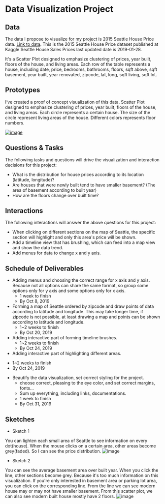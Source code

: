 # Data Visualization Project

## Data

The data I propose to visualize for my project is 2015 Seattle House Price data. [Link to data](https://gist.github.com/GeniXiong/e7c6bf03262966c543faa26805bf8bc7). This is the 2015 Seattle House Price dataset published at Kaggle Seattle House Sales Prices last updated date is 2019-01-28.

It's a Scatter Plot designed to emphasize clustering of prices, year built, floors of the house, and living areas.
Each row of the table represents a house, including date, price, bedrooms, bathrooms, floors, sqft above, sqft basement, year built, year renovated, zipcode, lat, long, sqft living, sqft lot.

## Prototypes

I’ve created a proof of concept visualization of this data. Scatter Plot designed to emphasize clustering of prices, year built, floors of the house, and living areas. Each circle represents a certain house. The size of the circle represent living areas of the house. Different colors represents floor numbers.

[![image](https://user-images.githubusercontent.com/35828260/65391604-18c5c780-dd39-11e9-8966-8c1d9352b722.png)](https://vizhub.com/GeniXiong/1f401bd2405a440aa32b025d74ad9e95)


## Questions & Tasks

The following tasks and questions will drive the visualization and interaction decisions for this project:

 * What is the distribution for house prices according to its location (latitude, longitude)?
 * Are houses that were newly built tend to have smaller basement? (The area of basement according to built year)
 * How are the floors change over built time?
 
 ## Interactions

The following interactions will answer the above questions for this project:

 * When clicking on different sections on the map of Seattle, the specific section will highlight and only this area's price will be shown.
 * Add a timeline view that has brushing, which can feed into a map view and show the data trend.
 * Add menus for data to change x and y axis.
 
 ## Schedule of Deliverables
 
 * Adding menus and choosing the correct range for x axis and y axis. Because not all options can share the same format, so group some options only for y axis and some options only for x axis.
   - 1 week to finish
   - By Oct 8, 2019
 * Forming a map of Seattle ordered by zipcode and draw points of data according to latitude and longitude. This may take longer time, if zipcode is not possible, at least drawing a map and points can be shown according to latitude and longitude.
   - 1~2 weeks to finish
   - By Oct 20, 2019
 * Adding interactive part of forming timeline brushes.
   - 1~2 weeks to finish
   - By Oct 24, 2019
  * Adding interactive part of highlighting different areas.
   - 1~2 weeks to finish
   - By Oct 24, 2019
 * Beautify the data visualization, set correct styling for the project.
   - choose correct, pleasing to the eye color, and set correct margins, fonts...
   - Sum up everything, including links, documentations.
   - 1 week to finish
   - By Oct 31, 2019
 
## Sketches

 * Sketch 1
 
 You can lighten each small area of Seattle to see information on every dot(house). When the mouse clicks on a certain area, other areas become grey(faded). So I can see the price distribution. 
![image](https://user-images.githubusercontent.com/35828260/65391620-3abf4a00-dd39-11e9-8344-4c94bbffed47.png)

 * Sketch 2
 
 You can see the average basement area over built year. When you click the line, other sections become grey. Because it's too much information on this visualization. If you're only interested in basement area or parking lot area, you can click on the corresponding line. From the line we can see modern house may or may not have smaller basement. From this scatter plot, we can also see modern built house mostly have 2 floors.
![image](https://user-images.githubusercontent.com/35828260/65391630-5165a100-dd39-11e9-9541-c5ad15dc4142.png)




